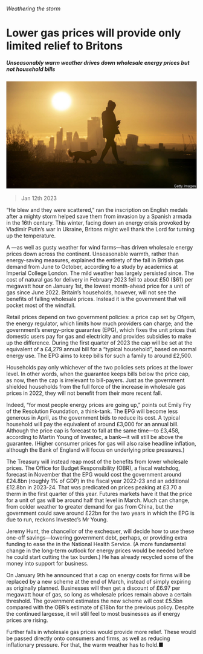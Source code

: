 ###### Weathering the storm

# Lower gas prices will provide only limited relief to Britons 

##### Unseasonably warm weather drives down wholesale energy prices but not household bills 

![image](images/20230114_BRP504.jpg) 

> Jan 12th 2023 

“He blew and they were scattered,” ran the inscription on English medals after a mighty storm helped save them from invasion by a Spanish armada in the 16th century. This winter, facing down an energy crisis provoked by Vladimir Putin’s war in Ukraine, Britons might well thank the Lord for turning up the temperature. 

A —as well as gusty weather for wind farms—has driven wholesale energy prices down across the continent. Unseasonable warmth, rather than energy-saving measures, explained the entirety of the fall in British gas demand from June to October, according to a study by academics at Imperial College London. The mild weather has largely persisted since. The cost of natural gas for delivery in February 2023 fell to about £50 ($61) per megawatt hour on January 1st, the lowest month-ahead price for a unit of gas since June 2022. Britain’s households, however, will not see the benefits of falling wholesale prices. Instead it is the government that will pocket most of the windfall.

Retail prices depend on two government policies: a price cap set by Ofgem, the energy regulator, which limits how much providers can charge; and the government’s energy-price guarantee (EPG), which fixes the unit prices that domestic users pay for gas and electricity and provides subsidies to make up the difference. During the first quarter of 2023 the cap will be set at the equivalent of a £4,279 annual bill for a “typical household”, based on normal energy use. The EPG aims to keep bills for such a family to around £2,500.

Households pay only whichever of the two policies sets prices at the lower level. In other words, when the guarantee keeps bills below the price cap, as now, then the cap is irrelevant to bill-payers. Just as the government shielded households from the full force of the increase in wholesale gas prices in 2022, they will not benefit from their more recent fall.

Indeed, “for most people energy prices are going up,” points out Emily Fry of the Resolution Foundation, a think-tank. The EPG will become less generous in April, as the government bids to reduce its cost. A typical household will pay the equivalent of around £3,000 for an annual bill. Although the price cap is forecast to fall at the same time—to £3,458, according to Martin Young of Investec, a bank—it will still be above the guarantee. (Higher consumer prices for gas will also raise headline inflation, although the Bank of England will focus on underlying price pressures.)

The Treasury will instead reap most of the benefits from lower wholesale prices. The Office for Budget Responsibility (OBR), a fiscal watchdog, forecast in November that the EPG would cost the government around £24.8bn (roughly 1% of GDP) in the fiscal year 2022-23 and an additional £12.8bn in 2023-24. That was predicated on prices peaking at £3.70 a therm in the first quarter of this year. Futures markets have it that the price for a unit of gas will be around half that level in March. Much can change, from colder weather to greater demand for gas from China, but the government could save around £22bn for the two years in which the EPG is due to run, reckons Investec’s Mr Young.

Jeremy Hunt, the chancellor of the exchequer, will decide how to use these one-off savings—lowering government debt, perhaps, or providing extra funding to ease the  in the National Health Service. (A more fundamental change in the long-term outlook for energy prices would be needed before he could start cutting the tax burden.) He has already recycled some of the money into support for business. 

On January 9th he announced that a cap on energy costs for firms will be replaced by a new scheme at the end of March, instead of simply expiring as originally planned. Businesses will then get a discount of £6.97 per megawatt hour of gas, so long as wholesale prices remain above a certain threshold. The government estimates the new scheme will cost £5.5bn compared with the OBR’s estimate of £18bn for the previous policy. Despite the continued largesse, it will still feel to most businesses as if energy prices are rising. 

Further falls in wholesale gas prices would provide more relief. These would be passed directly onto consumers and firms, as well as reducing inflationary pressure. For that, the warm weather has to hold.■


